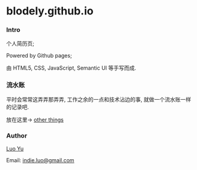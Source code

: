 # blodely.github.io

### Intro

个人简历页;

Powered by Github pages;

由 HTML5, CSS, JavaScript, Semantic UI 等手写而成.

### 流水账

平时会常常这弄弄那弄弄, 工作之余的一点和技术沾边的事, 就做一个流水账一样的记录吧.

放在这里→ [other things](http://cv.luoyu.space/other-things.html)

### Author

[Luo Yu](http://luoyu.space)

Email: [indie.luo@gmail.com](mailto:indie.luo@gmail.com)

<br><br><br>
